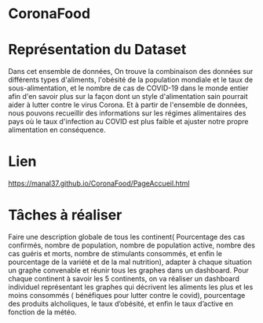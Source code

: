 
# CoronaFood
# Représentation du Dataset


Dans cet ensemble de données, On trouve la combinaison des données sur différents types d'aliments, l'obésité de la population mondiale et le taux de sous-alimentation, et le nombre de cas de COVID-19 dans le monde entier afin d'en savoir plus sur la façon dont un style d'alimentation sain pourrait aider à lutter contre le virus Corona. Et à partir de l'ensemble de données, nous pouvons recueillir des informations sur les régimes alimentaires des pays où le taux d'infection au COVID est plus faible et ajuster notre propre alimentation en conséquence.


# Lien
https://manal37.github.io/CoronaFood/PageAccueil.html

# Tâches à réaliser
Faire une description globale de tous les continent( Pourcentage des cas confirmés, nombre de population, nombre de population active, nombre des cas guéris et morts, nombre de stimulants consommés, et enfin le pourcentage de la variété et de la mal nutrition), adapter à chaque situation un graphe convenable et réunir tous les graphes dans un dashboard.
Pour chaque continent à savoir les 5 continents, on va réaliser un dashboard individuel représentant les graphes qui décrivent les aliments les plus et les moins consommés ( bénéfiques pour lutter contre le covid), pourcentage des produits alcholiques, le taux d’obésité, et enfin le taux d’active en fonction de la météo.



